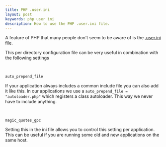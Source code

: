 ```yaml
---
title: PHP .user.ini
layout: post
keywords: php user ini
description: How to use the PHP .user.ini file.
---
```


A feature of PHP that many people don't seem to be aware of is the [.user.ini](http://php.net/manual/en/configuration.file.per-user.php) file.

This per directory configuration file can be very useful in combination with the following settings  

&nbsp;  

`auto_prepend_file`

If your application always includes a common include file you can also add it like this. In our applications we use a `auto_prepend_file = "autoloader.php"` which registers a class autoloader. This way we never have to include anything.  

&nbsp;  

`magic_quotes_gpc`

Setting this in the ini file allows you to control this setting per application. This can be useful if you are running some old and new applications on the same host.

